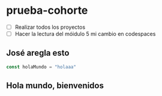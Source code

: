 # prueba-cohorte

- [ ] Realizar todos los proyectos
- [ ] Hacer la lectura del móidulo 5 
mi cambio en codespaces

##  José aregla esto

```js
const holaMundo = "holaaa"
```

## Hola mundo, bienvenidos
